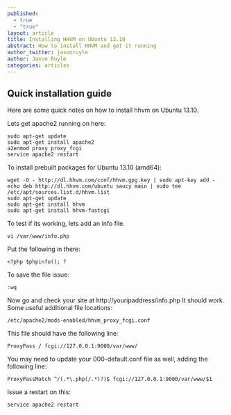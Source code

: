 ```yaml
---
published: 
  - true
  - "true"
layout: article
title: Installing HHVM on Ubuntu 13.10
abstract: How to install HHVM and get it running
author_twitter: jasonruyle
author: Jason Ruyle
categories: articles
---
```


## Quick installation guide

Here are some quick notes on how to install hhvm on Ubuntu 13.10.

Lets get apache2 running on here:

```
sudo apt-get update
sudo apt-get install apache2
a2enmod proxy proxy_fcgi
service apache2 restart
```

To install prebuilt packages for Ubuntu 13.10 (amd64):

```
wget -O - http://dl.hhvm.com/conf/hhvm.gpg.key | sudo apt-key add -
echo deb http://dl.hhvm.com/ubuntu saucy main | sudo tee /etc/apt/sources.list.d/hhvm.list
sudo apt-get update
sudo apt-get install hhvm
sudo apt-get install hhvm-fastcgi
```

To test if its working, lets add an info file.

```
vi /var/www/info.php
```

Put the following in there:

```
<?php $phpinfo(); ?
```

To save the file issue:

```
:wq
```

Now go and check your site at http://youripaddress/info.php
It should work.  Some useful additional file locations:

```
/etc/apache2/mods-enabled/hhvm_proxy_fcgi.conf
```

This file should have the following line:

```
ProxyPass / fcgi://127.0.0.1:9000/var/www/
```

You may need to update your 000-default.conf file as well, adding the following line:

```
ProxyPassMatch ^/(.*\.php(/.*)?)$ fcgi://127.0.0.1:9000/var/www/$1
```

Issue a restart on this:

```
service apache2 restart
```